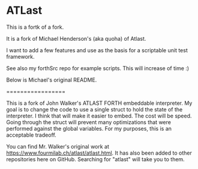 ATLast
======

This is a fortk of a fork.

It is a fork of Michael Henderson's (aka quoha) of Atlast.

I want to add a few features and use as the basis for a scriptable unit test framework.

See also my forthSrc repo for example scripts.  This will increase of time :)

Below is Michael's original README.

=================

This is a fork of John Walker's ATLAST FORTH embeddable interpreter. My goal is to change the code to use a single
struct to hold the state of the interpreter. I think that will make it easier to embed. The cost will be speed. Going
through the struct will prevent many optimizations that were performed against the global variables. For my purposes,
this is an acceptable tradeoff.

You can find Mr. Walker's original work at https://www.fourmilab.ch/atlast/atlast.html. It has also been added to
other repositories here on GitHub. Searching for "atlast" will take you to them.
